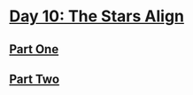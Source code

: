 # [Day 10: The Stars Align](https://adventofcode.com/2018/day/10)

## [Part One](https://adventofcode.com/2018/day/10#part1)

## [Part Two](https://adventofcode.com/2018/day/10#part2)
